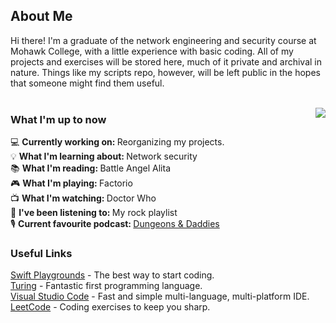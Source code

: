 ## About Me
Hi there! I'm a graduate of the network engineering and security course at Mohawk College, with a little experience with basic coding. All of my projects and exercises will be stored here, much of it private and archival in nature. Things like my scripts repo, however, will be left public in the hopes that someone might find them useful.<br>
<br>

<a href="#">
  <!-- Remove "&layout=compact" to switch to list view. This will likely look better once the list becomes longer. -->
  <!-- Add "&langs_count=x" to specify the number of languages displayed, where x is the number of languages. -->
  <img align="right" src="https://mwaldeck-stats.vercel.app/api/top-langs?username=Gediren&exclude_repo=mwaldeck-stats&langs_count=7" />
</a>

### What I'm up to now
<!-- Need to be careful of sentence length in this section, otherwise it runs into the graph. -->
💻 <b>Currently working on: </b>Reorganizing my projects.<br>
💡 <b>What I'm learning about: </b>Network security<br>
📚 <b>What I'm reading: </b>Battle Angel Alita<br>
🎮 <b>What I'm playing: </b>Factorio<br>
📺 <b>What I'm watching: </b>Doctor Who<br>
🎵 <b>I've been listening to: </b>My rock playlist<br>
🎙️ <b>Current favourite podcast: </b> <a href="https://www.dungeonsanddaddies.com/">Dungeons & Daddies</a><br>


### Useful Links
<a href="https://www.apple.com/swift/playgrounds/">Swift Playgrounds</a> - The best way to start coding.<br>
<a href="http://compsci.ca/holtsoft/">Turing</a> - Fantastic first programming language.<br>
<a href="https://code.visualstudio.com/">Visual Studio Code</a> - Fast and simple multi-language, multi-platform IDE.<br>
<a href="https://leetcode.com">LeetCode</a> - Coding exercises to keep you sharp.<br>
